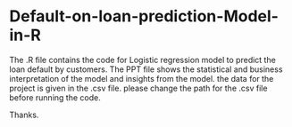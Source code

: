 # Default-on-loan-prediction-Model-in-R
The .R file contains the code for Logistic regression model to predict the loan default by customers. 
The PPT file shows the statistical and business interpretation of the model and insights from the model. 
the data for the project is given in the .csv file.
please change the path for the .csv file before running the code.

Thanks.
